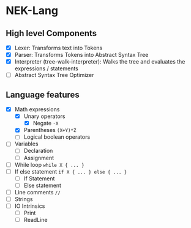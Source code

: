 # NEK-Lang

## High level Components

- [x] Lexer: Transforms text into Tokens
- [x] Parser: Transforms Tokens into Abstract Syntax Tree
- [x] Interpreter (tree-walk-interpreter): Walks the tree and evaluates the expressions / statements
- [ ] Abstract Syntax Tree Optimizer

## Language features

- [x] Math expressions
  - [x] Unary operators
    - [x] Negate `-X`
  - [x] Parentheses `(X+Y)*Z`
  - [ ] Logical boolean operators
- [ ] Variables
  - [ ] Declaration
  - [ ] Assignment
- [ ] While loop `while X { ... }`
- [ ] If else statement `if X { ... } else { ... }`
  - [ ] If Statement
  - [ ] Else statement
- [ ] Line comments `//`
- [ ] Strings
- [ ] IO Intrinsics
  - [ ] Print
  - [ ] ReadLine

